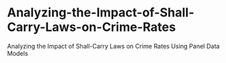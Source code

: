 # Analyzing-the-Impact-of-Shall-Carry-Laws-on-Crime-Rates
Analyzing the Impact of Shall-Carry Laws on Crime Rates Using Panel Data Models
